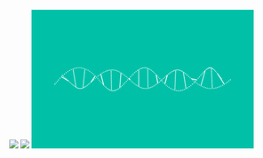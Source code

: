![](https://github-readme-stats.vercel.app/api?username=J-E-J-S&show_icons=true&theme=gruvbox)
[![](https://github-readme-stats.vercel.app/api/top-langs/?username=J-E-J-S&theme=gruvbox)](https://github.com/anuraghazra/github-readme-stats)
<img src="./assets/dnastrand.gif" width="400" height="250"/>

